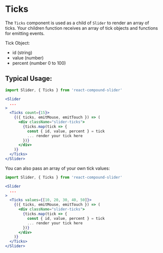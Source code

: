 # Ticks

The `Ticks` component is used as a child of `Slider` to render an array of ticks.
Your children function receives an array of tick objects and functions for emitting events.

Tick Object:

- id (string)
- value (number)
- percent (number 0 to 100)

## Typical Usage:
```jsx
import Slider, { Ticks } from 'react-compound-slider'

<Slider
  ...
>
  <Ticks count={15}>
    {({ ticks, emitMouse, emitTouch }) => (
      <div className="slider-ticks">
        {ticks.map(tick => {
          const { id, value, percent } = tick         
          ... render your tick here     
        })}
      </div>
    )}
  </Ticks>
</Slider>
```

You can also pass an array of your own tick values:
```jsx
import Slider, { Ticks } from 'react-compound-slider'

<Slider
  ...
>
  <Ticks values={[10, 20, 30, 40, 50]}>
    {({ ticks, emitMouse, emitTouch }) => (
      <div className="slider-ticks">
        {ticks.map(tick => {
          const { id, value, percent } = tick         
          ... render your tick here     
        })}
      </div>
    )}
  </Ticks>
</Slider>
```
